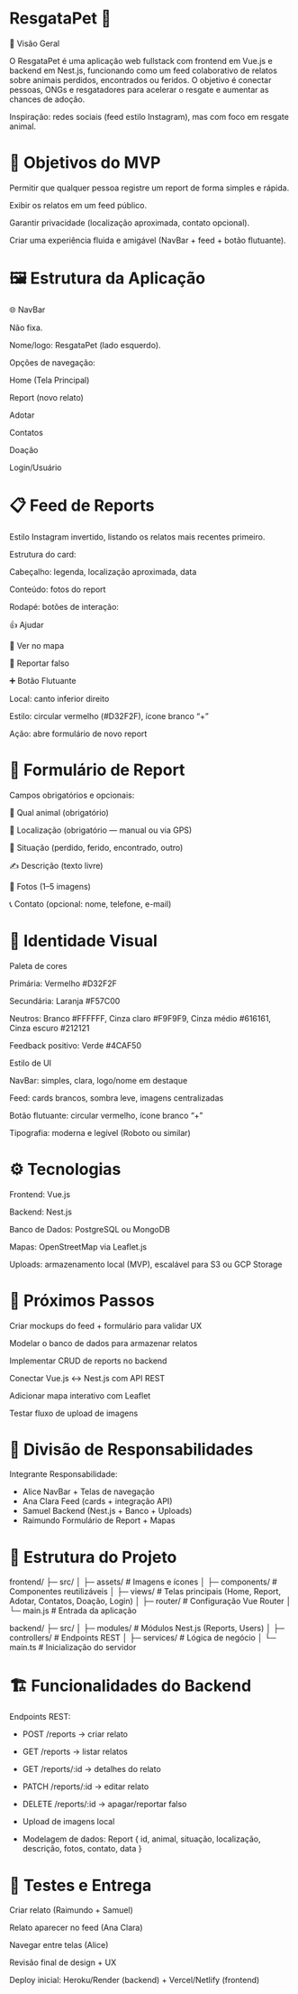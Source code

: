 # ResgataPet 🐾
📌 Visão Geral

O ResgataPet é uma aplicação web fullstack com frontend em Vue.js e backend em Nest.js, funcionando como um feed colaborativo de relatos sobre animais perdidos, encontrados ou feridos.
O objetivo é conectar pessoas, ONGs e resgatadores para acelerar o resgate e aumentar as chances de adoção.

Inspiração: redes sociais (feed estilo Instagram), mas com foco em resgate animal.

# 🎯 Objetivos do MVP

Permitir que qualquer pessoa registre um report de forma simples e rápida.

Exibir os relatos em um feed público.

Garantir privacidade (localização aproximada, contato opcional).

Criar uma experiência fluida e amigável (NavBar + feed + botão flutuante).

# 🖼️ Estrutura da Aplicação
🌐 NavBar

Não fixa.

Nome/logo: ResgataPet (lado esquerdo).

Opções de navegação:

Home (Tela Principal)

Report (novo relato)

Adotar

Contatos

Doação

Login/Usuário

# 📋 Feed de Reports

Estilo Instagram invertido, listando os relatos mais recentes primeiro.

Estrutura do card:

Cabeçalho: legenda, localização aproximada, data

Conteúdo: fotos do report

Rodapé: botões de interação:

👍 Ajudar

📍 Ver no mapa

🚩 Reportar falso

➕ Botão Flutuante

Local: canto inferior direito

Estilo: circular vermelho (#D32F2F), ícone branco “+”

Ação: abre formulário de novo report

# 📝 Formulário de Report

Campos obrigatórios e opcionais:

🐾 Qual animal (obrigatório)

📌 Localização (obrigatório — manual ou via GPS)

🔎 Situação (perdido, ferido, encontrado, outro)

✍️ Descrição (texto livre)

📸 Fotos (1–5 imagens)

📞 Contato (opcional: nome, telefone, e-mail)

# 🎨 Identidade Visual
Paleta de cores

Primária: Vermelho #D32F2F

Secundária: Laranja #F57C00

Neutros: Branco #FFFFFF, Cinza claro #F9F9F9, Cinza médio #616161, Cinza escuro #212121

Feedback positivo: Verde #4CAF50

Estilo de UI

NavBar: simples, clara, logo/nome em destaque

Feed: cards brancos, sombra leve, imagens centralizadas

Botão flutuante: circular vermelho, ícone branco “+”

Tipografia: moderna e legível (Roboto ou similar)

# ⚙️ Tecnologias

Frontend: Vue.js

Backend: Nest.js

Banco de Dados: PostgreSQL ou MongoDB

Mapas: OpenStreetMap via Leaflet.js

Uploads: armazenamento local (MVP), escalável para S3 ou GCP Storage

# 🚀 Próximos Passos

Criar mockups do feed + formulário para validar UX

Modelar o banco de dados para armazenar relatos

Implementar CRUD de reports no backend

Conectar Vue.js ↔ Nest.js com API REST

Adicionar mapa interativo com Leaflet

Testar fluxo de upload de imagens

# 📑 Divisão de Responsabilidades
Integrante	Responsabilidade:

- Alice	NavBar + Telas de navegação
- Ana Clara	Feed (cards + integração API)
- Samuel Backend (Nest.js + Banco + Uploads)
- Raimundo	Formulário de Report + Mapas

# 🔹 Estrutura do Projeto
frontend/
├─ src/
│  ├─ assets/       # Imagens e ícones
│  ├─ components/   # Componentes reutilizáveis
│  ├─ views/        # Telas principais (Home, Report, Adotar, Contatos, Doação, Login)
│  ├─ router/       # Configuração Vue Router
│  └─ main.js       # Entrada da aplicação

backend/
├─ src/
│  ├─ modules/      # Módulos Nest.js (Reports, Users)
│  ├─ controllers/  # Endpoints REST
│  ├─ services/     # Lógica de negócio
│  └─ main.ts       # Inicialização do servidor

# 🏗️ Funcionalidades do Backend

Endpoints REST:

- POST /reports → criar relato

- GET /reports → listar relatos

- GET /reports/:id → detalhes do relato

- PATCH /reports/:id → editar relato

- DELETE /reports/:id → apagar/reportar falso

- Upload de imagens local

- Modelagem de dados: Report { id, animal, situação, localização, descrição, fotos, contato, data }

# 📌 Testes e Entrega

Criar relato (Raimundo + Samuel)

Relato aparecer no feed (Ana Clara)

Navegar entre telas (Alice)

Revisão final de design + UX

Deploy inicial: Heroku/Render (backend) + Vercel/Netlify (frontend)